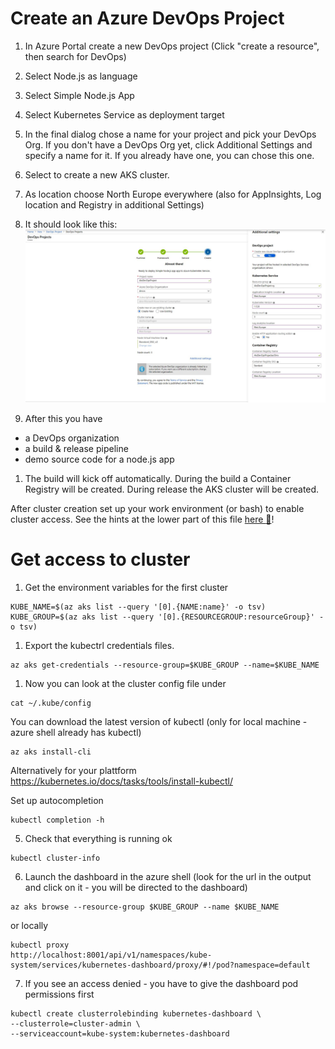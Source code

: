 # Create an Azure DevOps Project
1. In Azure Portal create a new DevOps project (Click "create a resource", then search for DevOps)
1. Select Node.js as language
1. Select Simple Node.js App
1. Select Kubernetes Service as deployment target
 
1. In the final dialog chose a name for your project and pick your DevOps Org. If you don't have a DevOps Org yet, click Additional Settings and specify a name for it. If you already have one, you can chose this one.
1. Select to create a new AKS cluster.
1. As location choose North Europe everywhere (also for AppInsights, Log location and Registry in additional Settings)
1. It should look like this:
![](/hints/images/devopsproject1.jpg)

1. After this you have
- a DevOps organization 
- a build & release pipeline
- demo source code for a node.js app
1. The build will kick off automatically. During the build a Container Registry will be created. During release the AKS cluster will be created.

After cluster creation set up your work environment (or bash) to enable cluster access. See the hints at the lower part of this file [here :blue_book:](create_aks_cluster.md)! 

# Get access to cluster

1. Get the environment variables for the first cluster
```
KUBE_NAME=$(az aks list --query '[0].{NAME:name}' -o tsv) 
KUBE_GROUP=$(az aks list --query '[0].{RESOURCEGROUP:resourceGroup}' -o tsv)
```

1. Export the kubectrl credentials files. 
```
az aks get-credentials --resource-group=$KUBE_GROUP --name=$KUBE_NAME
```

1. Now you can look at the cluster config file under
```
cat ~/.kube/config
```

You can download the latest version of kubectl (only for local machine - azure shell already has kubectl)
```
az aks install-cli 
```

Alternatively for your plattform
https://kubernetes.io/docs/tasks/tools/install-kubectl/ 

Set up autocompletion
```
kubectl completion -h
```

5. Check that everything is running ok
```
kubectl cluster-info
```

6. Launch the dashboard
in the azure shell (look for the url in the output and click on it - you will be directed to the dashboard)
```
az aks browse --resource-group $KUBE_GROUP --name $KUBE_NAME
```

or locally 

```
kubectl proxy
http://localhost:8001/api/v1/namespaces/kube-system/services/kubernetes-dashboard/proxy/#!/pod?namespace=default 
```

7. If you see an access denied - you have to give the dashboard pod permissions first
```
kubectl create clusterrolebinding kubernetes-dashboard \
--clusterrole=cluster-admin \
--serviceaccount=kube-system:kubernetes-dashboard
```
